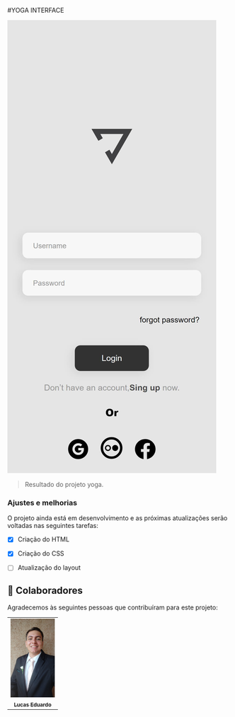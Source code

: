 #YOGA INTERFACE


<img src="./assets/yoga-interface.jpg" alt="interface yoga">

> Resultado do projeto yoga.

### Ajustes e melhorias

O projeto ainda está em desenvolvimento e as próximas atualizações serão voltadas nas seguintes tarefas:

- [x] Criação do HTML
- [x] Criação do CSS
- [ ] Atualização do layout


## 🤝 Colaboradores

Agradecemos às seguintes pessoas que contribuíram para este projeto:

<table>
  <tr>
    <td align="center">
      <a href="#">
        <img src="./assets/Lucas.jpg" width="100px;" alt="Foto do Lucas"/><br>
        <sub>
          <b>Lucas Eduardo</b>
        </sub>
      </a>
    </td>
  </tr>
</table>


